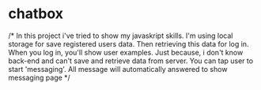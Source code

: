 # chatbox
/*
In this project i've tried to show my javaskript skills.
I'm using local storage for save registered users data.
Then retrieving this data for log in.
When you log in, you'll show user examples.
Just because, i don't know back-end and can't save and retrieve data from server.
You can tap user to start 'messaging'.
All message will automatically answered to show messaging page
*/
